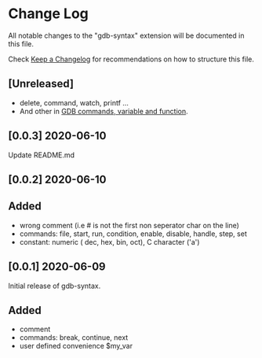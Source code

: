 # Change Log

All notable changes to the "gdb-syntax" extension will be documented in this file.

Check [Keep a Changelog](http://keepachangelog.com/) for recommendations on how to structure this file.

## [Unreleased]

- delete, command, watch, printf ...
- And other in [GDB commands, variable and function](https://sourceware.org/gdb/current/onlinedocs/gdb/Command-and-Variable-Index.html#Command-and-Variable-Index).

## [0.0.3] 2020-06-10

Update README.md

## [0.0.2] 2020-06-10

## Added
* wrong comment (i.e # is not the first non seperator char on the line)
* commands: file, start, run, condition, enable, disable, handle, step, set
* constant: numeric ( dec, hex, bin, oct), C character ('a')

## [0.0.1] 2020-06-09

Initial release of gdb-syntax.

## Added
* comment
* commands: break, continue, next
* user defined convenience $my_var